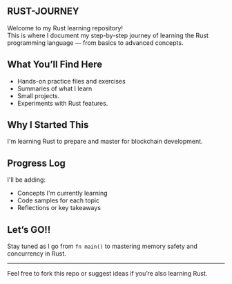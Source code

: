 ## RUST-JOURNEY

Welcome to my Rust learning repository!  
This is where I document my step-by-step journey of learning the Rust programming language — from basics to advanced concepts.

## What You’ll Find Here

- Hands-on practice files and exercises
- Summaries of what I learn
- Small projects.
- Experiments with Rust features.

##  Why I Started This

I'm learning Rust to prepare and master for blockchain development.

## Progress Log

I'll be adding:
- Concepts I'm currently learning
- Code samples for each topic
- Reflections or key takeaways

## Let’s GO!!

Stay tuned as I go from `fn main()` to mastering memory safety and concurrency in Rust.

---

 Feel free to fork this repo or suggest ideas if you’re also learning Rust.
